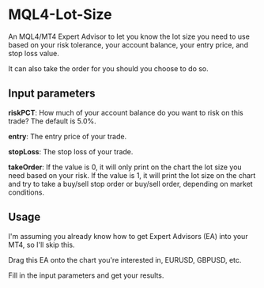 # MQL4-Lot-Size
An MQL4/MT4 Expert Advisor to let you know the lot size you need to use based on your risk tolerance, your account balance, your entry price, and stop loss value.

It can also take the order for you should you choose to do so.

## Input parameters
**riskPCT**: How much of your account balance do you want to risk on this trade? The default is 5.0%.

**entry**: The entry price of your trade.

**stopLoss**: The stop loss of your trade.

**takeOrder**: If the value is 0, it will only print on the chart the lot size you need based on your risk. If the value is 1, it will print the lot size on the chart and try to take a buy/sell stop order or buy/sell order, depending on market conditions.

## Usage
I'm assuming you already know how to get Expert Advisors (EA) into your MT4, so I'll skip this.

Drag this EA onto the chart you're interested in, EURUSD, GBPUSD, etc.

Fill in the input parameters and get your results.

